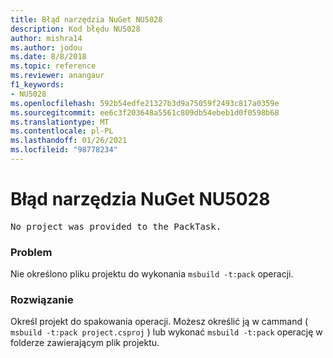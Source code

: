 ```yaml
---
title: Błąd narzędzia NuGet NU5028
description: Kod błędu NU5028
author: mishra14
ms.author: jodou
ms.date: 8/8/2018
ms.topic: reference
ms.reviewer: anangaur
f1_keywords:
- NU5028
ms.openlocfilehash: 592b54edfe21327b3d9a75059f2493c817a0359e
ms.sourcegitcommit: ee6c3f203648a5561c809db54ebeb1d0f0598b68
ms.translationtype: MT
ms.contentlocale: pl-PL
ms.lasthandoff: 01/26/2021
ms.locfileid: "98778234"
---
```

# <a name="nuget-error-nu5028"></a>Błąd narzędzia NuGet NU5028
<pre>No project was provided to the PackTask.</pre>

### <a name="issue"></a>Problem

Nie określono pliku projektu do wykonania `msbuild -t:pack` operacji.


### <a name="solution"></a>Rozwiązanie

Określ projekt do spakowania operacji.  Możesz określić ją w cammand ( `msbuild -t:pack project.csproj` ) lub wykonać `msbuild -t:pack` operację w folderze zawierającym plik projektu.

